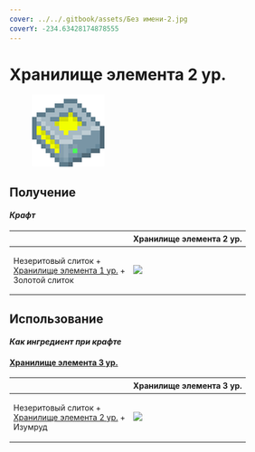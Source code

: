 ```yaml
---
cover: ../../.gitbook/assets/Без имени-2.jpg
coverY: -234.63428174878555
---
```


# Хранилище элемента 2 ур.

<figure><img src="../../.gitbook/assets/item_storage_cell_4k_128.png" alt=""><figcaption></figcaption></figure>

## Получение

#### _Крафт_

| ㅤ                                                                                                                 |  Хранилище элемента 2 ур.                              |
| ----------------------------------------------------------------------------------------------------------------- | ------------------------------------------------------ |
| <p>Незеритовый слиток +<br><a href="item_storage_cell_1k.md">Хранилище элемента 1 ур.</a> +<br>Золотой слиток</p> | ![](../../.gitbook/assets/item\_storage\_cell\_4k.png) |

## Использование

#### _Как ингредиент при крафте_

#### [Хранилище элемента 3 ур.](item_storage_cell_16k.md)

| ㅤ                                                                                                          |  Хранилище элемента 3 ур.                               |
| ---------------------------------------------------------------------------------------------------------- | ------------------------------------------------------- |
| <p>Незеритовый слиток +<br><a href="item_storage_cell_4k.md">Хранилище элемента 2 ур.</a> +<br>Изумруд</p> | ![](../../.gitbook/assets/item\_storage\_cell\_16k.png) |

